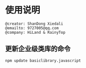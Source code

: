 # 使用说明

```shell
@creator: ShanDong Xiedali
@emailto: 9727005@qq.com
@company: HiLand & RainyTop
```

## 更新企业级类库的命令

```shell
npm update basiclibrary.javascript
```
